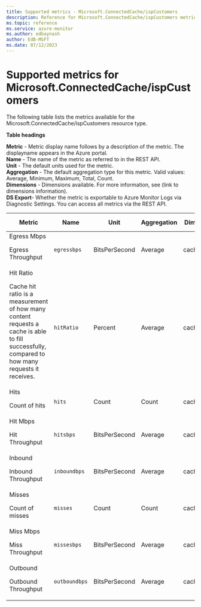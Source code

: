 ```yaml
---
title: Supported metrics - Microsoft.ConnectedCache/ispCustomers
description: Reference for Microsoft.ConnectedCache/ispCustomers metrics in Azure Monitor.
ms.topic: reference
ms.service: azure-monitor
ms.author: edbaynash
author: EdB-MSFT
ms.date: 07/12/2023
---
```

# Supported metrics for Microsoft.ConnectedCache/ispCustomers  
<!-- Data source : naam-->


The following table lists the metrics available for the Microsoft.ConnectedCache/ispCustomers resource type.

  

**Table headings**
  
**Metric** - Metric display name follows by a description of the metric. The displayname appears in the Azure portal.  
**Name** - The name of the metric as referred to in the REST API.  
**Unit** - The default units used for the metric.  
**Aggregation** - The default aggregation type for this metric. Valid values: Average, Minimum, Maximum, Total, Count.  
**Dimensions** - Dimensions available. For more information, see (link to dimensions information).  
**DS Export**- Whether the metric is exportable to Azure Monitor Logs via Diagnostic Settings.  You can access all metrics via the REST API.  
  
  
|Metric|Name|Unit|Aggregation|Dimensions|DS Export|
|---|---|---|---|---|---|
|Egress Mbps<p><p>Egress Throughput |`egressbps` |BitsPerSecond |Average |cachenodeid |Yes|
|Hit Ratio<p><p>Cache hit ratio is a measurement of how many content requests a cache is able to fill successfully, compared to how many requests it receives. |`hitRatio` |Percent |Average |cachenodeid |Yes|
|Hits<p><p>Count of hits |`hits` |Count |Count |cachenodeid |Yes|
|Hit Mbps<p><p>Hit Throughput |`hitsbps` |BitsPerSecond |Average |cachenodeid |Yes|
|Inbound<p><p>Inbound Throughput |`inboundbps` |BitsPerSecond |Average |cachenodeid |Yes|
|Misses<p><p>Count of misses |`misses` |Count |Count |cachenodeid |Yes|
|Miss Mbps<p><p>Miss Throughput |`missesbps` |BitsPerSecond |Average |cachenodeid |Yes|
|Outbound<p><p>Outbound Throughput |`outboundbps` |BitsPerSecond |Average |cachenodeid |Yes|


<!--Gen Date:  Wed Jul 12 2023 17:59:09 GMT+0300 (Israel Daylight Time)-->